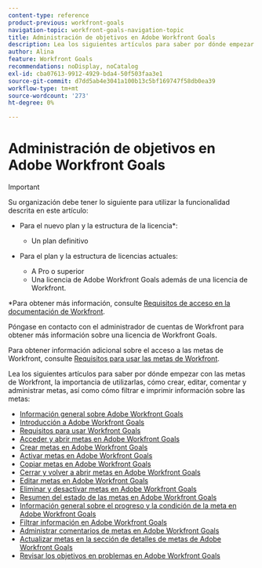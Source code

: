 ```yaml
---
content-type: reference
product-previous: workfront-goals
navigation-topic: workfront-goals-navigation-topic
title: Administración de objetivos en Adobe Workfront Goals
description: Lea los siguientes artículos para saber por dónde empezar con las metas de Workfront, la importancia de utilizarlas, cómo crear, editar, comentar y administrar metas, así como cómo filtrar e imprimir información sobre las metas
author: Alina
feature: Workfront Goals
recommendations: noDisplay, noCatalog
exl-id: cba07613-9912-4929-bda4-50f503faa3e1
source-git-commit: d7dd5ab4e3041a100b13c5bf169747f58db0ea39
workflow-type: tm+mt
source-wordcount: '273'
ht-degree: 0%

---
```


# Administración de objetivos en Adobe Workfront Goals

>[!IMPORTANT]
>
>Su organización debe tener lo siguiente para utilizar la funcionalidad descrita en este artículo:
>
>* Para el nuevo plan y la estructura de la licencia*:
>
>   * Un plan definitivo
>    
>* Para el plan y la estructura de licencias actuales:
>
>   * A Pro o superior
>   * Una licencia de Adobe Workfront Goals además de una licencia de Workfront.
>
>*Para obtener más información, consulte [Requisitos de acceso en la documentación de Workfront](/help/quicksilver/administration-and-setup/add-users/access-levels-and-object-permissions/access-level-requirements-in-documentation.md).
>

Póngase en contacto con el administrador de cuentas de Workfront para obtener más información sobre una licencia de Workfront Goals.

Para obtener información adicional sobre el acceso a las metas de Workfront, consulte [Requisitos para usar las metas de Workfront](/help/quicksilver/workfront-goals/goal-management/access-needed-for-wf-goals.md).

Lea los siguientes artículos para saber por dónde empezar con las metas de Workfront, la importancia de utilizarlas, cómo crear, editar, comentar y administrar metas, así como cómo filtrar e imprimir información sobre las metas:

* [Información general sobre Adobe Workfront Goals](../../workfront-goals/goal-management/wf-goals-overview.md)
* [Introducción a Adobe Workfront Goals](../../workfront-goals/goal-management/getting-started-with-wf-goals.md)
* [Requisitos para usar Workfront Goals](../../workfront-goals/goal-management/access-needed-for-wf-goals.md)
* [Acceder y abrir metas en Adobe Workfront Goals](../../workfront-goals/goal-management/access-goals-in-wf-goals.md)
* [Crear metas en Adobe Workfront Goals](../../workfront-goals/goal-management/create-goals.md)
* [Activar metas en Adobe Workfront Goals](../../workfront-goals/goal-management/activate-goals.md)
* [Copiar metas en Adobe Workfront Goals](../../workfront-goals/goal-management/copy-goals.md)
* [Cerrar y volver a abrir metas en Adobe Workfront Goals](../../workfront-goals/goal-management/close-and-reopen-goals.md)
* [Editar metas en Adobe Workfront Goals](../../workfront-goals/goal-management/edit-goals.md)
* [Eliminar y desactivar metas en Adobe Workfront Goals](../../workfront-goals/goal-management/delete-and-deactivate-goals.md)
* [Resumen del estado de las metas en Adobe Workfront Goals](../../workfront-goals/goal-management/goal-status-overview.md)
* [Información general sobre el progreso y la condición de la meta en Adobe Workfront Goals](../../workfront-goals/goal-management/calculate-goal-progress.md)
* [Filtrar información en Adobe Workfront Goals](../../workfront-goals/goal-management/filter-information-wf-goals.md)
* [Administrar comentarios de metas en Adobe Workfront Goals](../../workfront-goals/goal-management/manage-goal-comments.md)
* [Actualizar metas en la sección de detalles de metas de Adobe Workfront Goals](../../workfront-goals/goal-management/update-goals-in-goal-details-panel.md)
* [Revisar los objetivos en problemas en Adobe Workfront Goals](../../workfront-goals/goal-management/view-in-trouble-goals.md)
